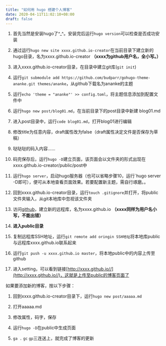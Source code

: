 ```yaml
---
title: "如何用 hugo 搭建个人博客"
date: 2020-04-11T11:02:10+08:00
draft: false
---
```


1. 首先当然是安装hugo了^_^。安装完后运行`hugo version`可以检查是否成功安装

2. 通过运行`hugo new site xxxx.github.io-creator`在当前目录下建立新的hugo目录，名为xxxx.github.io-creator **（xxxx为github用户名，全小写。）**

3. 进入xxxx.github.io-creator目录，在目录中建立git库(`git init`)

4. 运行`git submodule add https://github.com/budparr/gohugo-theme-ananke.git themes/ananke`，从github下载名为ananke的主题

5. 运行`echo 'theme = "ananke"' >> config.toml`，将主题信息添加到配置文件中

6. 运行`hugo new post/blog01.md`，在当前目录下的post目录中新建 blog01.md

7. 进入post目录中，运行`code blog01.md`，打开blog01进行编辑

8. 修改title为任意内容，draft属性改为false（draft属性决定文件是否保存为草稿）

9. 哒哒哒的码入内容……

10. 码完保存后，运行`hugo -D`建立页面，该页面会以文件夹的形式出现在xxxx.github.io-creator/public/post中

11. 运行`hugo server`，启动hugo服务器（也可以省略步骤10，运行`hugo server -D即可），便可从本地查看页面效果。若要配置新主题，需自行琢磨。。

12. 回到xxxx.github.io-creator目录，运行`touch .gitignore`并打开，将public文件夹输入，从git本地库中忽视该文件夹

13. 访问[github](https://github.com/)，建立新的远程库，名为xxxx.github.io **（xxxx同样为用户名小写，不能出错）**

14. **进入public目录**

15. 复制远程库SSH地址，运行`git remote add oringin SSH地址`将本地库public与远程库xxxx.github.io联系起来

16. 运行`git push -u xxxx.github.io master`，将本地public中的内容上传至github

17. 进入setting，可以看到链接[http://xxxx.github.io//](http://xxxx.github.io//)，这就是上传至public的博客页面了

如果要添加新的博客，按以下步骤：

1. 回到xxxx.github.io-creator目录下，运行`hugo new post/aaaaa.md`

2. 打开aaaaa.md

3. 修改属性，码字，保存

4. 运行`hugo -D`在public中生成页面

5. `ga .` `gc` `gp`三连送上，就完成了博客的更新